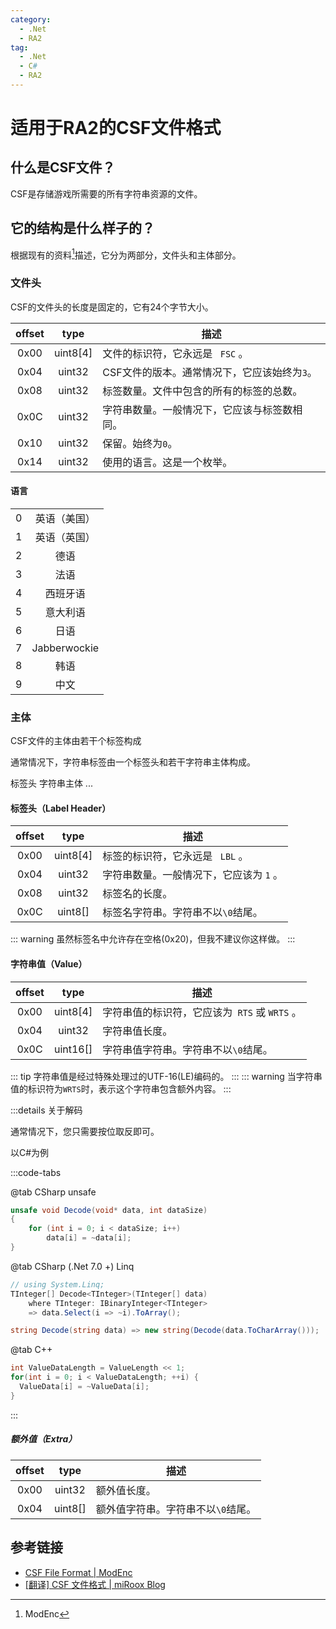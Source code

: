 ```yaml
---
category:
  - .Net
  - RA2
tag:
  - .Net
  - C#
  - RA2
---
```


# 适用于RA2的CSF文件格式

## 什么是CSF文件？

CSF是存储游戏所需要的所有字符串资源的文件。

## 它的结构是什么样子的？

根据现有的资料[^modenc]描述，它分为两部分，文件头和主体部分。

[^modenc]: ModEnc

### 文件头

CSF的文件头的长度是固定的，它有24个字节大小。

| offset |   type   | 描述                                         |
| :----: | :------: | -------------------------------------------- |
|  0x00  | uint8[4] | 文件的标识符，它永远是 ` FSC` 。             |
|  0x04  |  uint32  | CSF文件的版本。通常情况下，它应该始终为`3`。 |
|  0x08  |  uint32  | 标签数量。文件中包含的所有的标签的总数。     |
|  0x0C  |  uint32  | 字符串数量。一般情况下，它应该与标签数相同。 |
|  0x10  |  uint32  | 保留。始终为`0`。                            |
|  0x14  |  uint32  | 使用的语言。这是一个枚举。                   |

#### 语言

|     |              |
| :-: | :----------: |
|  0  | 英语（美国） |
|  1  | 英语（英国） |
|  2  |     德语     |
|  3  |     法语     |
|  4  |   西班牙语   |
|  5  |   意大利语   |
|  6  |     日语     |
|  7  | Jabberwockie |
|  8  |     韩语     |
|  9  |     中文     |

### 主体

CSF文件的主体由若干个标签构成

通常情况下，字符串标签由一个标签头和若干字符串主体构成。

标签头
字符串主体
...

#### 标签头（Label Header）

| offset |   type   | 描述                                    |
| :----: | :------: | --------------------------------------- |
|  0x00  | uint8[4] | 标签的标识符，它永远是 ` LBL` 。        |
|  0x04  |  uint32  | 字符串数量。一般情况下，它应该为 `1` 。 |
|  0x08  |  uint32  | 标签名的长度。                          |
|  0x0C  | uint8[]  | 标签名字符串。字符串不以`\0`结尾。      |

::: warning
虽然标签名中允许存在空格(0x20)，但我不建议你这样做。
:::

#### 字符串值（Value）

| offset |   type   | 描述                                          |
| :----: | :------: | --------------------------------------------- |
|  0x00  | uint8[4] | 字符串值的标识符，它应该为` RTS` 或 `WRTS` 。 |
|  0x04  |  uint32  | 字符串值长度。                                |
|  0x0C  | uint16[] | 字符串值字符串。字符串不以`\0`结尾。          |

::: tip
字符串值是经过特殊处理过的UTF-16(LE)编码的。
:::
::: warning
当字符串值的标识符为`WRTS`时，表示这个字符串包含额外内容。
:::

:::details 关于解码

通常情况下，您只需要按位取反即可。

以C#为例

:::code-tabs

@tab CSharp unsafe

```csharp
unsafe void Decode(void* data, int dataSize)
{
    for (int i = 0; i < dataSize; i++)
        data[i] = ~data[i];
}
```

@tab CSharp (.Net 7.0 +) Linq

```csharp
// using System.Linq;
TInteger[] Decode<TInteger>(TInteger[] data)
    where TInteger: IBinaryInteger<TInteger>
    => data.Select(i => ~i).ToArray();

string Decode(string data) => new string(Decode(data.ToCharArray()));
```

@tab C++

```cpp
int ValueDataLength = ValueLength << 1;
for(int i = 0; i < ValueDataLength; ++i) {
  ValueData[i] = ~ValueData[i];
}
```

:::

##### 额外值（Extra）

| offset |  type   | 描述                               |
| :----: | :-----: | ---------------------------------- |
|  0x00  | uint32  | 额外值长度。                       |
|  0x04  | uint8[] | 额外值字符串。字符串不以`\0`结尾。 |

## 参考链接

- [CSF File Format | ModEnc](http://modenc.renegadeprojects.com/CSF_File_Format)
- [[翻译] CSF 文件格式 | miRoox Blog](https://miroox.github.io/blog/2016/12/CSFFileFormat/)
